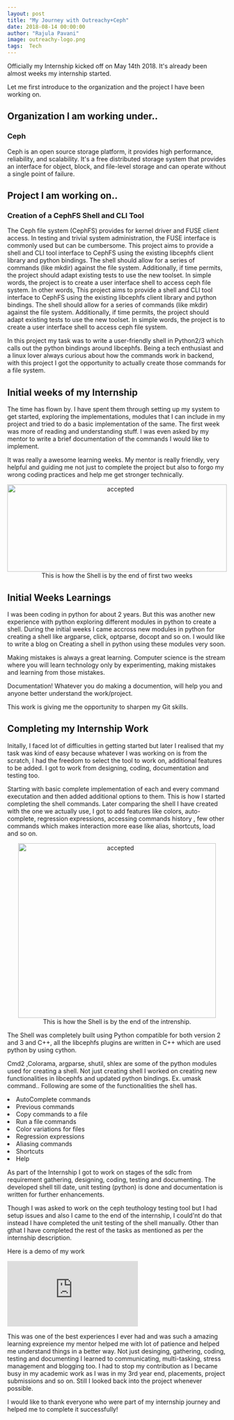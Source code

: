 ```yaml
---
layout: post
title: "My Journey with Outreachy+Ceph"
date: 2018-08-14 00:00:00
author: "Rajula Pavani"
image: outreachy-logo.png
tags:  Tech 
---
```


<p>Officially my Internship kicked off on May 14th 2018. It's already been almost weeks my internship started. </p>

<p> Let me first introduce to the organization and the project I have been working on.</p>

<h2>Organization I am working under..</h2>
<h3> Ceph </h3>
<p>Ceph is an open source storage platform, it provides high performance, reliability, and scalability. It's a free distributed storage system that provides an interface for object, block, and file-level storage and can operate without a single point of failure.</p>
<h2>Project I am working on..</h2>

<h3>Creation of a CephFS Shell and CLI Tool</h3>

<p>The Ceph file system (CephFS) provides for kernel driver and FUSE client access. In testing and trivial system administration, the FUSE interface is commonly used but can be cumbersome. This project aims to provide a shell and CLI tool interface to CephFS using the existing libcephfs client library and python bindings. The shell should allow for a series of commands (like mkdir) against the file system. Additionally, if time permits, the project should adapt existing tests to use the new toolset. In simple words, the project is to create a user interface shell to access ceph file system. In other words, This project aims to provide a shell and CLI tool interface to CephFS using the existing libcephfs client library and python bindings. The shell should allow for a series of commands (like mkdir) against the file system. Additionally, if time permits, the project should adapt existing tests to use the new toolset. In simple words, the project is to create a user interface shell to access ceph file system.</p>

<p>In this project my task was to write a user-friendly shell in Python2/3 which calls out the python bindings around libcephfs. ​Being a tech enthusiast and a linux lover always curious about how the commands work in backend, with this project I got the opportunity to actually create those commands for a file system.</p>

<h2>Initial weeks of my Internship</h2>
<p> The time has flown by. I have spent them through setting up my system to get started, exploring the implementations, modules that I can include in my project and tried to do a basic implementation of the same. The first week was more of reading and understanding stuff. I was even asked by my mentor to write a brief documentation of the commands I would like to implement. </p>

<p> It was really a awesome learning weeks. My mentor is really friendly, very helpful and guiding me not just to complete the project but also to forgo my wrong coding practices and help
me get stronger technically.</p>
<center>
    <a href="#">
        <img src="{{ site.baseurl }}/img/InitalShell.png" alt="accepted" style="height:200px; width:100%">
    </a>
   <span class="caption text-muted">This is how the Shell is by the end of first two weeks</span>
</center>

<h2> Initial Weeks Learnings </h2>
<p> I was been coding in python for about 2 years. But this was another new experience with python exploring different modules in python to create a shell. During the initial weeks I came accross new modules in python for creating a shell like argparse, click, optparse, docopt and so on. I would like to write a blog on Creating a shell in python using these modules very soon.</p>
<p>Making mistakes is always a great learning. Computer science is the stream where you will learn technology only by  experimenting, making mistakes and learning from those mistakes.</p>
<p>Documentation! Whatever you do making a documention, will help you and anyone better understand the work/project.</p>
<p>This work is giving me the opportunity to sharpen my Git skills. </p>

<h2> Completing my Internship Work </h2>
<p>Initally, I faced lot of difficulties in getting started but later I realised that my task was kind of easy because whatever I was working on is from the scratch, I had the freedom to select the tool to work on, additional features to be added. I got to work from designing, coding, documentation and testing too.</p>

<p>Starting with basic complete implementation of each and every command executation and then added additional options to them. This is how I started completing the shell commands. Later comparing the shell I have created with the one we actually use, I got to add features like colors, auto-complete, regression expressions, accessing commands history , few other commands which makes interaction more ease like alias, shortcuts, load and so on.</p>

<center>
    <a href="#">
        <img src="{{ site.baseurl }}/img/EndShell.png" alt="accepted" style="height:400px; width:95%">
    </a>
   <span class="caption text-muted">This is how the Shell is by the end of the intrenship.</span>
</center>

<p>The Shell was completely built using Python compatible for both version 2 and 3 and C++, all the libcephfs plugins are written in C++ which are used python by using cython.</p>
   
<p>Cmd2 ,Colorama, argparse, shutil, shlex are some of the python modules used for creating a shell. Not just creating shell I worked on creating new functionalities in libcephfs and updated python bindings. Ex. umask command..
Following are some of the functionalities the shell has.</p>
<p>
<li> AutoComplete commands</li>
<li> Previous commands</li>
<li> Copy commands to a file</li>
<li> Run a file commands</li>
<li> Color variations for files</li>
<li> Regression expressions</li>
<li> Aliasing commands</li>
<li> Shortcuts</li>
<li> Help</li>
</p>

<p> As part of the Internship I got to work on stages of the sdlc from requirement gathering, designing, coding, testing and documenting. The developed shell till date, unit testing (python) is done and documentation is written for further enhancements.</p>

<p>Though I was asked to work on the ceph teuthology testing tool but I had setup issues and also I came to the end of the internship, I could'nt do that instead I have completed the unit testing of the shell manually. Other than gthat I have completed the rest of the tasks as mentioned as per the internship description.</p>
<p>
<p>Here is a demo of my work</p>
<iframe src="https://www.youtube.com/embed/tonJmvsZBDc" frameborder="0" allowfullscreen></iframe>
</p>
<p> This was one of the best experiences I ever had and was such a amazing learning expreience my mentor helped me with lot of patience and helped me understand things in a better way. Not just desinging, gathering, coding, testing and documenting I learned to communicating, multi-tasking, stress management and blogging too. I had to stop my contribution as I became busy in my academic work as I was in my 3rd year end, placements, project submissions and so on. Still I looked back into the project whenever possible.</p>

<p>I would like to thank everyone who were part of my internship journey and helped me to complete it successfully!</p>